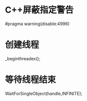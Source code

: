 # C++屏蔽指定警告

\#pragma warning(disable:4996)

# 创建线程

_beginthreadex();

# 等待线程结束

WaitForSingleObject(handle,INFINITE);